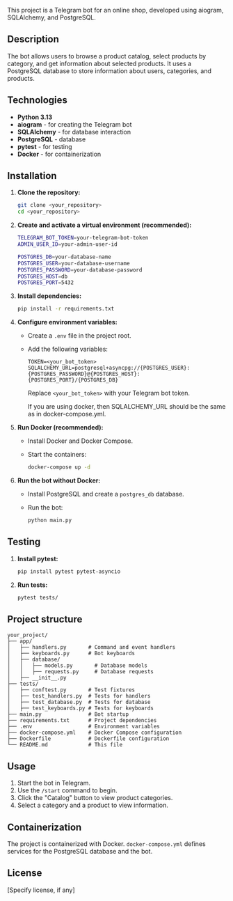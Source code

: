 This project is a Telegram bot for an online shop, developed using aiogram, SQLAlchemy, and PostgreSQL.

## Description

The bot allows users to browse a product catalog, select products by category, and get information about selected products. It uses a PostgreSQL database to store information about users, categories, and products.

## Technologies

* **Python 3.13**
* **aiogram** - for creating the Telegram bot
* **SQLAlchemy** - for database interaction
* **PostgreSQL** - database
* **pytest** - for testing
* **Docker** - for containerization

## Installation

1.  **Clone the repository:**

    ```bash
    git clone <your_repository>
    cd <your_repository>
    ```

2.  **Create and activate a virtual environment (recommended):**

    ```bash
    TELEGRAM_BOT_TOKEN=your-telegram-bot-token
    ADMIN_USER_ID=your-admin-user-id
    
    POSTGRES_DB=your-database-name
    POSTGRES_USER=your-database-username
    POSTGRES_PASSWORD=your-database-password
    POSTGRES_HOST=db
    POSTGRES_PORT=5432
    ```

3.  **Install dependencies:**

    ```bash
    pip install -r requirements.txt
    ```

4.  **Configure environment variables:**

    * Create a `.env` file in the project root.
    * Add the following variables:

        ```
        TOKEN=<your_bot_token>
        SQLALCHEMY_URL=postgresql+asyncpg://{POSTGRES_USER}:{POSTGRES_PASSWORD}@{POSTGRES_HOST}:{POSTGRES_PORT}/{POSTGRES_DB}
        ```

        Replace `<your_bot_token>` with your Telegram bot token.

        If you are using docker, then SQLALCHEMY_URL should be the same as in docker-compose.yml.

5.  **Run Docker (recommended):**

    * Install Docker and Docker Compose.
    * Start the containers:

        ```bash
        docker-compose up -d
        ```

6.  **Run the bot without Docker:**

    * Install PostgreSQL and create a `postgres_db` database.
    * Run the bot:

        ```bash
        python main.py
        ```

## Testing

1.  **Install pytest:**

    ```bash
    pip install pytest pytest-asyncio
    ```

2.  **Run tests:**

    ```bash
    pytest tests/
    ```

## Project structure

```
your_project/
├── app/
│   ├── handlers.py       # Command and event handlers
│   ├── keyboards.py      # Bot keyboards
│   ├── database/
│   │   ├── models.py       # Database models
│   │   ├── requests.py     # Database requests
│   ├── __init__.py
├── tests/
│   ├── conftest.py       # Test fixtures
│   ├── test_handlers.py  # Tests for handlers
│   ├── test_database.py  # Tests for database
│   ├── test_keyboards.py # Tests for keyboards
├── main.py               # Bot startup
├── requirements.txt      # Project dependencies
├── .env                  # Environment variables
├── docker-compose.yml    # Docker Compose configuration
├── Dockerfile            # Dockerfile configuration
└── README.md             # This file
```

## Usage

1.  Start the bot in Telegram.
2.  Use the `/start` command to begin.
3.  Click the "Catalog" button to view product categories.
4.  Select a category and a product to view information.

## Containerization

The project is containerized with Docker. `docker-compose.yml` defines services for the PostgreSQL database and the bot.

## License

[Specify license, if any]
